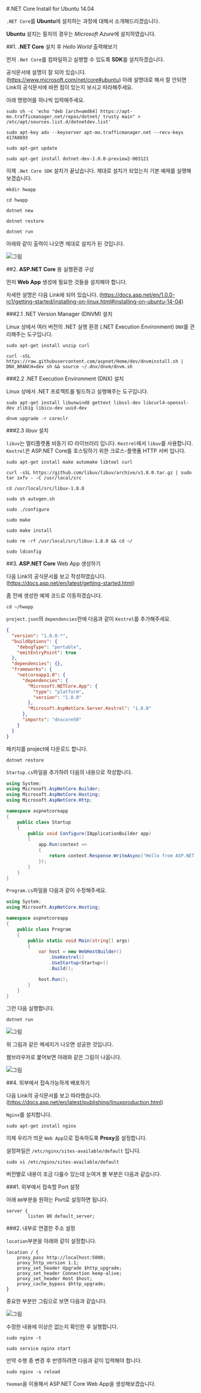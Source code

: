 #.NET Core Install for Ubuntu 14.04

`.NET Core`를 **Ubuntu**에 설치하는 과정에 대해서 소개해드리겠습니다.

**Ubuntu** 설치는 필자의 경우는 *Microsoft Azure*에 설치하였습니다.

##1. **.NET Core** 설치 후 *Hello World* 출력해보기

먼저 `.Net Core`를 컴파일하고 실행할 수 있도록 **SDK**를 설치하겠습니다.

공식문서에 설명이 잘 되어 있습니다. (<https://www.microsoft.com/net/core#ubuntu>)
아래 설명대로 해서 잘 안되면 Link의 공식문서에 바뀐 점이 있는지 보시고 따라해주세요.

아래 명령어를 하나씩 입력해주세요.

```
sudo sh -c 'echo "deb [arch=amd64] https://apt-mo.trafficmanager.net/repos/dotnet/ trusty main" > /etc/apt/sources.list.d/dotnetdev.list'

sudo apt-key adv --keyserver apt-mo.trafficmanager.net --recv-keys 417A0893

sudo apt-get update

sudo apt-get install dotnet-dev-1.0.0-preview2-003121
```

이제 `.Net Core SDK` 설치가 끝났습니다.
제대로 설치가 되었는지 기본 예제를 실행해 보겠습니다.

```
mkdir hwapp

cd hwapp

dotnet new

dotnet restore

dotnet run
```

아래와 같이 출력이 나오면 제대로 설치가 된 것입니다.

![그림](./image/install.ubuntu.01.png)  

##2. **ASP.NET Core** 용 실행환경 구성

먼저 **Web App** 생성에 필요한 것들을 설치해야 합니다.

자세한 설명은 다음 Link에 되어 있습니다. (<https://docs.asp.net/en/1.0.0-rc1/getting-started/installing-on-linux.html#installing-on-ubuntu-14-04>)

###2.1 .NET Version Manager (DNVM) 설치

Linux 상에서 여러 버전의 .NET 실행 환경 (.NET Execution Environment) `DNX`를 관리해주는 도구입니다.

```
sudo apt-get install unzip curl

curl -sSL https://raw.githubusercontent.com/aspnet/Home/dev/dnvminstall.sh | DNX_BRANCH=dev sh && source ~/.dnx/dnvm/dnvm.sh
```

###2.2 .NET Execution Environment (DNX) 설치

Linux 상에서 .NET 프로젝트를 빌드하고 실행해주는 도구입니다.

```
sudo apt-get install libunwind8 gettext libssl-dev libcurl4-openssl-dev zlib1g libicu-dev uuid-dev

dnvm upgrade -r coreclr
```

###2.3 libuv 설치

`libuv`는 멀티플랫폼 비동기 IO 라이브러리 입니다.
`Kestrel`에서 `libuv`를 사용합니다.
`Kestrel`은 ASP.NET Core를 호스팅하기 위한 크로스-플랫폼 HTTP 서버 입니다.

```
sudo apt-get install make automake libtool curl

curl -sSL https://github.com/libuv/libuv/archive/v1.8.0.tar.gz | sudo tar zxfv - -C /usr/local/src

cd /usr/local/src/libuv-1.8.0

sudo sh autogen.sh

sudo ./configure

sudo make

sudo make install

sudo rm -rf /usr/local/src/libuv-1.8.0 && cd ~/

sudo ldconfig
```

##3. **ASP.NET Core** Web App 생성하기

다음 Link의 공식문서를 보고 작성하였습니다. (<https://docs.asp.net/en/latest/getting-started.html>)

좀 전에 생성한 예제 코드로 이동하겠습니다.

```
cd ~/hwapp
```

`project.json`의 `dependencies`란에 다음과 같이 `Kestrel`를 추가해주세요.

```JSON
{
  "version": "1.0.0-*",
  "buildOptions": {
    "debugType": "portable",
    "emitEntryPoint": true
  },
  "dependencies": {},
  "frameworks": {
    "netcoreapp1.0": {
      "dependencies": {
        "Microsoft.NETCore.App": {
          "type": "platform",
          "version": "1.0.0"
        },
        "Microsoft.AspNetCore.Server.Kestrel": "1.0.0"
      },
      "imports": "dnxcore50"
    }
  }
}
```

패키지를 project에 다운로드 합니다.

```
dotnet restore
```

`Startup.cs`파일을 추가하려 다음의 내용으로 작성합니다.

```C#
using System;
using Microsoft.AspNetCore.Builder;
using Microsoft.AspNetCore.Hosting;
using Microsoft.AspNetCore.Http;

namespace aspnetcoreapp
{
    public class Startup
    {
        public void Configure(IApplicationBuilder app)
        {
            app.Run(context =>
            {
                return context.Response.WriteAsync("Hello from ASP.NET Core!");
            });
        }
    }
}
```

`Program.cs`파일을 다음과 같이 수정해주세요.

```C#
using System;
using Microsoft.AspNetCore.Hosting;

namespace aspnetcoreapp
{
    public class Program
    {
        public static void Main(string[] args)
        {
            var host = new WebHostBuilder()
                .UseKestrel()
                .UseStartup<Startup>()
                .Build();

            host.Run();
        }
    }
}
```

그런 다음 실행합니다.

```
dotnet run
```

![그림](./image/install.ubuntu.02.png)

위 그림과 같은 메세지가 나오면 성공한 것입니다.

웹브라우저로 붙어보면 아래와 같은 그림이 나옵니다.

![그림](./image/install.ubuntu.03.png)

##4. 외부에서 접속가능하게 배포하기

다음 Link의 공식문서를 보고 따라했습니다.
(<https://docs.asp.net/en/latest/publishing/linuxproduction.html>)

`Nginx`를 설치합니다.

```
sudo apt-get install nginx
```

이제 우리가 띄운 `Web App`으로 접속하도록 **Proxy**를 설정합니다.

설정파일은 `/etc/nginx/sites-available/default` 입니다.

```
sudo vi /etc/nginx/sites-available/default
```

버전별로 내용이 조금 다룰수 있는데 눈여겨 볼 부분은 다음과 같습니다.

###1. 외부에서 접속할 Port 설정

아래 `80`부분을 원하는 Port로 설정하면 됩니다.
```
server {
        listen 80 default_server;
```

###2. 내부로 연결한 주소 설정

`location`부분을 아래와 같이 설정합니다.

```
location / {
    proxy_pass http://localhost:5000;
    proxy_http_version 1.1;
    proxy_set_header Upgrade $http_upgrade;
    proxy_set_header Connection keep-alive;
    proxy_set_header Host $host;
    proxy_cache_bypass $http_upgrade;
}
```

중요한 부분만 그림으로 보면 다음과 같습니다.

![그림](./image/install.ubuntu.04.png)

수정한 내용에 이상은 없는지 확인한 후 실행합니다.

```
sudo nginx -t

sudo service nginx start
```

만약 수행 중 변경 후 반영하려면 다음과 같이 입력해야 합니다.

```
sudo nginx -s reload
```


`Yeoman`을 이용해서 ASP.NET Core Web App을 생성해보겠습니다.

```

```
